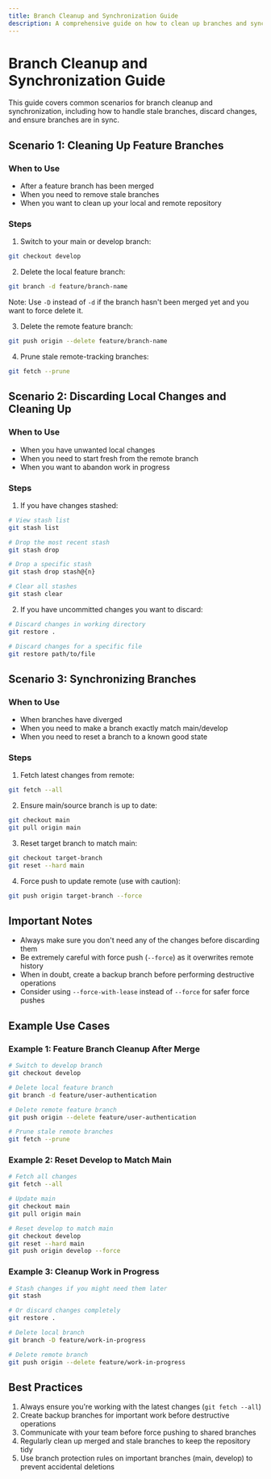 ```yaml
---
title: Branch Cleanup and Synchronization Guide
description: A comprehensive guide on how to clean up branches and synchronize them with main/develop branches
---
```


# Branch Cleanup and Synchronization Guide

This guide covers common scenarios for branch cleanup and synchronization, including how to handle stale branches, discard changes, and ensure branches are in sync.

## Scenario 1: Cleaning Up Feature Branches

### When to Use
- After a feature branch has been merged
- When you need to remove stale branches
- When you want to clean up your local and remote repository

### Steps

1. Switch to your main or develop branch:
```bash
git checkout develop
```

2. Delete the local feature branch:
```bash
git branch -d feature/branch-name
```
   Note: Use `-D` instead of `-d` if the branch hasn't been merged yet and you want to force delete it.

3. Delete the remote feature branch:
```bash
git push origin --delete feature/branch-name
```

4. Prune stale remote-tracking branches:
```bash
git fetch --prune
```

## Scenario 2: Discarding Local Changes and Cleaning Up

### When to Use
- When you have unwanted local changes
- When you need to start fresh from the remote branch
- When you want to abandon work in progress

### Steps

1. If you have changes stashed:
```bash
# View stash list
git stash list

# Drop the most recent stash
git stash drop

# Drop a specific stash
git stash drop stash@{n}

# Clear all stashes
git stash clear
```

2. If you have uncommitted changes you want to discard:
```bash
# Discard changes in working directory
git restore .

# Discard changes for a specific file
git restore path/to/file
```

## Scenario 3: Synchronizing Branches

### When to Use
- When branches have diverged
- When you need to make a branch exactly match main/develop
- When you need to reset a branch to a known good state

### Steps

1. Fetch latest changes from remote:
```bash
git fetch --all
```

2. Ensure main/source branch is up to date:
```bash
git checkout main
git pull origin main
```

3. Reset target branch to match main:
```bash
git checkout target-branch
git reset --hard main
```

4. Force push to update remote (use with caution):
```bash
git push origin target-branch --force
```

## Important Notes

- Always make sure you don't need any of the changes before discarding them
- Be extremely careful with force push (`--force`) as it overwrites remote history
- When in doubt, create a backup branch before performing destructive operations
- Consider using `--force-with-lease` instead of `--force` for safer force pushes

## Example Use Cases

### Example 1: Feature Branch Cleanup After Merge
```bash
# Switch to develop branch
git checkout develop

# Delete local feature branch
git branch -d feature/user-authentication

# Delete remote feature branch
git push origin --delete feature/user-authentication

# Prune stale remote branches
git fetch --prune
```

### Example 2: Reset Develop to Match Main
```bash
# Fetch all changes
git fetch --all

# Update main
git checkout main
git pull origin main

# Reset develop to match main
git checkout develop
git reset --hard main
git push origin develop --force
```

### Example 3: Cleanup Work in Progress
```bash
# Stash changes if you might need them later
git stash

# Or discard changes completely
git restore .

# Delete local branch
git branch -D feature/work-in-progress

# Delete remote branch
git push origin --delete feature/work-in-progress
```

## Best Practices

1. Always ensure you're working with the latest changes (`git fetch --all`)
2. Create backup branches for important work before destructive operations
3. Communicate with your team before force pushing to shared branches
4. Regularly clean up merged and stale branches to keep the repository tidy
5. Use branch protection rules on important branches (main, develop) to prevent accidental deletions 